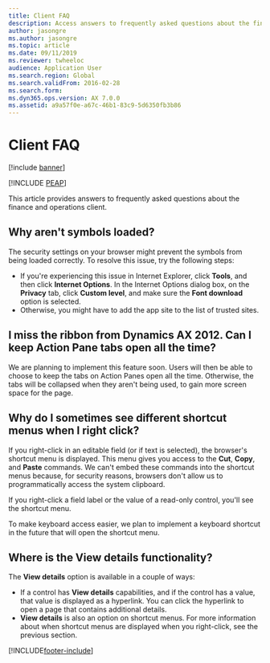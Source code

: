 ```yaml
---
title: Client FAQ
description: Access answers to frequently asked questions about the finance and operations client, including questions about symbols, the ribbon, and shortcuts.
author: jasongre
ms.author: jasongre
ms.topic: article
ms.date: 09/11/2019
ms.reviewer: twheeloc
audience: Application User
ms.search.region: Global
ms.search.validFrom: 2016-02-28
ms.search.form: 
ms.dyn365.ops.version: AX 7.0.0
ms.assetid: a9a57f0e-a67c-46b1-83c9-5d6350fb3b86
---
```


# Client FAQ

[!include [banner](../includes/banner.md)]


[!INCLUDE [PEAP](../../../includes/peap-3.md)]

This article provides answers to frequently asked questions about the finance and operations client.

## Why aren't symbols loaded?

The security settings on your browser might prevent the symbols from being loaded correctly. To resolve this issue, try the following steps:

- If you're experiencing this issue in Internet Explorer, click **Tools**, and then click **Internet Options**. In the Internet Options dialog box, on the **Privacy** tab, click **Custom level**, and make sure the **Font download** option is selected.
- Otherwise, you might have to add the app site to the list of trusted sites.

## I miss the ribbon from Dynamics AX 2012. Can I keep Action Pane tabs open all the time?

We are planning to implement this feature soon. Users will then be able to choose to keep the tabs on Action Panes open all the time. Otherwise, the tabs will be collapsed when they aren't being used, to gain more screen space for the page.

## Why do I sometimes see different shortcut menus when I right click?

If you right-click in an editable field (or if text is selected), the browser's shortcut menu is displayed. This menu gives you access to the **Cut**, **Copy**, and **Paste** commands. We can't embed these commands into the shortcut menus because, for security reasons, browsers don't allow us to programmatically access the system clipboard.

If you right-click a field label or the value of a read-only control, you'll see the shortcut menu.

To make keyboard access easier, we plan to implement a keyboard shortcut in the future that will open the shortcut menu.

## Where is the View details functionality?

The **View details** option is available in a couple of ways:

- If a control has **View details** capabilities, and if the control has a value, that value is displayed as a hyperlink. You can click the hyperlink to open a page that contains additional details.
- **View details** is also an option on shortcut menus. For more information about when shortcut menus are displayed when you right-click, see the previous section.


[!INCLUDE[footer-include](../../../includes/footer-banner.md)]
